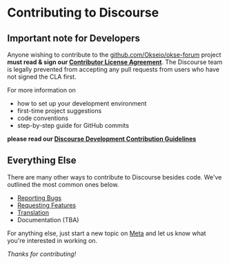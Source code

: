 # Contributing to Discourse

## Important note for Developers

Anyone wishing to contribute to the [github.com/Okseio/okse-forum](https://github.com/Okseio/okse-forum) project **must read & sign our [Contributor License Agreement](http://www.discourse.org/cla)**. The Discourse team is legally prevented from accepting any pull requests from users who have not signed the CLA first.

For more information on

- how to set up your development environment
- first-time project suggestions
- code conventions
- step-by-step guide for GitHub commits

**please read our [Discourse Development Contribution Guidelines](https://forum.okse.io/t/discourse-development-contribution-guidelines/3823)**

## Everything Else

There are many other ways to contribute to Discourse besides code. We've outlined the most common ones below.

- [Reporting Bugs](https://forum.okse.io/t/how-to-make-bug-reports-for-discourse/33070)
- [Requesting Features](https://forum.okse.io/t/how-to-request-new-features-for-discourse/32986)
- [Translation](https://forum.okse.io/t/contribute-a-translation-to-discourse/14882)
- Documentation (TBA)

For anything else, just start a new topic on [Meta](https://forum.okse.io/) and let us know what you're interested in working on.

*Thanks for contributing!*
